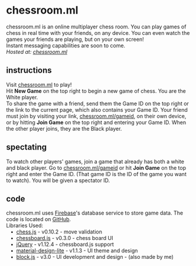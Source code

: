 # chessroom.ml
chessroom.ml is an online multiplayer chess room. You can play games of chess in real time with your friends, on any device. You can even watch the games your friends are playing, but on your own screen!  
Instant messaging capabilities are soon to come.  
*Hosted at: [chessroom.ml](http://chessroom.ml)*  

## instructions
Visit [chessroom.ml](http://chessroom.ml) to play!  
Hit **New Game** on the top right to begin a new game of chess. You are the White player.  
To share the game with a friend, send them the Game ID on the top right or the link to the current page, which also contains your Game ID. Your friend must join by visiting your link, [chessroom.ml/gameid](#), on their own device, or by hitting **Join Game** on the top right and entering your Game ID. When the other player joins, they are the Black player.

## spectating
To watch other players' games, join a game that already has both a white and black player. Go to [chessroom.ml/gameid](#) or hit **Join Game** on the top right and enter the Game ID. (That game ID is the ID of the game you want to watch). You will be given a spectator ID.

## code
chessroom.ml uses [Firebase](http://firebase.google.com)'s database service to store game data. The code is located on [GitHub](http://github.com/anuvgupta/chessroom.ml).  
Libraries Used:  
&nbsp;&nbsp;&nbsp;•&nbsp;&nbsp;[chess.js](https://github.com/jhlywa/chess.js) - v0.10.2 - move validation  
&nbsp;&nbsp;&nbsp;•&nbsp;&nbsp;[chessboard.js](https://github.com/oakmac/chessboardjs) - v0.3.0 - chess board UI  
&nbsp;&nbsp;&nbsp;•&nbsp;&nbsp;[jQuery](https://jquery.com/) - v1.12.4 - chessboard.js support  
&nbsp;&nbsp;&nbsp;•&nbsp;&nbsp;[material-design-lite](https://github.com/google/material-design-lite) - v1.1.3 - UI theme and design  
&nbsp;&nbsp;&nbsp;•&nbsp;&nbsp;[block.js](https://github.com/anuvgupta/block.js) - v3.0 - UI development and design - (also made by me)  
